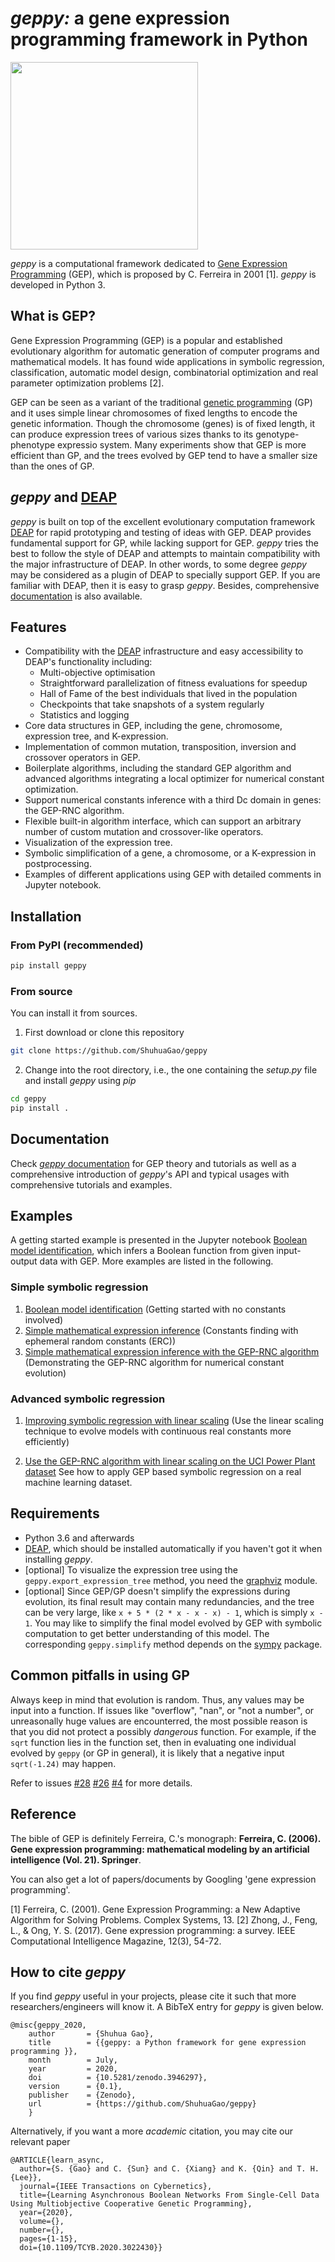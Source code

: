 # *geppy:* a gene expression programming framework in Python
<img src="https://github.com/ShuhuaGao/geppy/blob/master/docs/source/_static/geppy-icon.png" width="300">

*geppy* is a computational framework dedicated to [Gene Expression Programming](https://en.wikipedia.org/wiki/Gene_expression_programming) (GEP),  which is proposed by C. Ferreira  in 2001 [1].  *geppy* is developed in Python 3.

## What is GEP?
Gene Expression Programming (GEP) is a popular and established evolutionary algorithm for automatic generation of computer programs and mathematical models.  It has found wide applications in symbolic regression, classification, automatic model design, combinatorial optimization and real parameter optimization problems [2].

GEP can be seen as a variant of the traditional  [genetic programming](https://en.wikipedia.org/wiki/Genetic_programming) (GP) and it uses simple linear chromosomes of fixed lengths to encode the genetic information. Though the chromosome (genes) is of fixed length, it can produce expression trees of various sizes thanks to its genotype-phenotype expressio system. Many experiments show that GEP is more efficient than GP, and the trees evolved by GEP tend to have a smaller size than the ones of GP. 

## *geppy* and [DEAP](https://github.com/DEAP/deap)
*geppy* is built on top of the excellent evolutionary computation framework [DEAP](https://github.com/DEAP/deap) for rapid prototyping and testing of ideas with GEP. DEAP provides fundamental support for GP, while lacking support for GEP. *geppy* tries the best to follow the style of DEAP and attempts to maintain compatibility with the major infrastructure of DEAP. In other words, to some degree *geppy* may be considered as a plugin of DEAP to specially support GEP. If you are familiar with DEAP, then it is easy to grasp *geppy*. Besides, comprehensive [documentation](https://geppy.readthedocs.io/en/latest/) is also available.

## Features
- Compatibility with the [DEAP](https://github.com/DEAP/deap) infrastructure and easy accessibility to DEAP's functionality including:
  - Multi-objective optimisation
  - Straightforward parallelization of fitness evaluations for speedup
  - Hall of Fame of the best individuals that lived in the population
  - Checkpoints that take snapshots of a system regularly
  - Statistics and logging
- Core data structures in GEP, including the gene, chromosome, expression tree, and K-expression.
- Implementation of common mutation, transposition, inversion and crossover operators in GEP.
- Boilerplate algorithms, including  the standard GEP algorithm and advanced algorithms integrating a local optimizer for numerical constant optimization.
- Support numerical constants inference with a third Dc domain in genes: the GEP-RNC algorithm.
- Flexible built-in algorithm interface, which can support an arbitrary number of custom mutation and crossover-like operators.
- Visualization of the expression tree.
- Symbolic simplification of a gene, a chromosome, or a K-expression in postprocessing.
- Examples of different applications using  GEP with detailed comments in Jupyter notebook.

## Installation
### From PyPI (recommended)
```bash
pip install geppy
```
### From source
You can install it from sources.
1. First download or clone this repository
```bash
git clone https://github.com/ShuhuaGao/geppy
```
2. Change into the root directory, i.e., the one containing the *setup.py* file and install *geppy* using *pip*
```bash
cd geppy
pip install .
```
## Documentation
Check [*geppy* documentation](https://geppy.readthedocs.io/en/latest/) for GEP theory and tutorials as well as a comprehensive introduction of *geppy*'s API and typical usages with comprehensive tutorials and examples.

## Examples
A getting started example is presented in the Jupyter notebook [Boolean model identification](./examples/sr/Boolean_function_identification.ipynb), which infers a Boolean function from given input-output data with GEP. More examples are listed in the following.
### Simple symbolic regression
1. [Boolean model identification](./examples/sr/Boolean_function_identification.ipynb) (Getting started with no constants involved)
2. [Simple mathematical expression inference](./examples/sr/numerical_expression_inference-ENC.ipynb) (Constants finding with ephemeral random constants (ERC))
3. [Simple mathematical expression inference with the GEP-RNC algorithm](./examples/sr/numerical_expression_inference-RNC.ipynb) (Demonstrating the GEP-RNC algorithm for numerical constant evolution)
### Advanced symbolic regression
1. [Improving symbolic regression with linear scaling](./examples/sr/numerical_expression_inference-Linear_scaling.ipynb) (Use the linear scaling technique to evolve models with continuous real constants more efficiently)

2. [Use the GEP-RNC algorithm with linear scaling on  the UCI Power Plant dataset](https://github.com/ShuhuaGao/geppy/blob/master/examples/sr/GEP_RNC_for_ML_with_UCI_Power_Plant_dataset.ipynb) See how to apply GEP based symbolic regression on a real machine learning dataset.


## Requirements
- Python 3.6 and afterwards
- [DEAP](https://github.com/DEAP/deap), which should be installed automatically if you haven't got it when installing *geppy*.
- [optional] To visualize the expression tree using the `geppy.export_expression_tree` method, you need the [graphviz](https://pypi.org/project/graphviz/) module.
- [optional] Since GEP/GP doesn't simplify the expressions during evolution, its final result may contain many redundancies, and the tree can be very large,  like `x + 5 * (2 * x - x - x) - 1`,  which is simply `x - 1`. You may like to simplify the final model evolved by GEP with symbolic computation to get better understanding of this model. The corresponding `geppy.simplify` method depends on the [sympy](http://www.sympy.org/en/index.html) package. 

## Common pitfalls in using GP
Always keep in mind that evolution is random. Thus, any values may be input into a function. If issues like "overflow", "nan", or "not a number", or unreasonally huge values are encounterred, the most possible reason is that you did not protect a possibly _dangerous_ function. For example, if the `sqrt` function lies in the function set, then in evaluating one individual evolved by `geppy` (or GP in general), it is likely that a negative input `sqrt(-1.24)` may happen. 

Refer to issues [#28](https://github.com/ShuhuaGao/geppy/issues/28) [#26](https://github.com/ShuhuaGao/geppy/issues/26) [#4](https://github.com/ShuhuaGao/geppy/issues/4) for more details.

## Reference
The bible of GEP is definitely Ferreira, C.'s monograph: **Ferreira, C. (2006). Gene expression programming: mathematical modeling by an artificial intelligence (Vol. 21). Springer**.

You can also get a lot of papers/documents by Googling 'gene expression programming'.

[1] Ferreira, C. (2001). Gene Expression Programming: a New Adaptive Algorithm for Solving Problems. Complex Systems, 13.
[2] Zhong, J., Feng, L., & Ong, Y. S. (2017). Gene expression programming: a survey. IEEE Computational Intelligence Magazine, 12(3), 54-72.

## How to cite *geppy*
If you find *geppy* useful in your projects, please cite it such that more researchers/engineers will know it. A BibTeX entry for *geppy* is given below.
```
@misc{geppy_2020,
    author       = {Shuhua Gao},
    title        = {{geppy: a Python framework for gene expression programming }},
    month        = July,
    year         = 2020,
    doi          = {10.5281/zenodo.3946297},
    version      = {0.1},
    publisher    = {Zenodo},
    url          = {https://github.com/ShuhuaGao/geppy}
    }
```
Alternatively, if you want a more *academic* citation, you may cite our relevant paper
```
@ARTICLE{learn_async,
  author={S. {Gao} and C. {Sun} and C. {Xiang} and K. {Qin} and T. H. {Lee}},
  journal={IEEE Transactions on Cybernetics}, 
  title={Learning Asynchronous Boolean Networks From Single-Cell Data Using Multiobjective Cooperative Genetic Programming}, 
  year={2020},
  volume={},
  number={},
  pages={1-15},
  doi={10.1109/TCYB.2020.3022430}}
```
